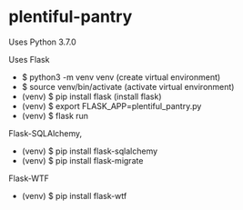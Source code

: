 # plentiful-pantry

Uses Python 3.7.0

Uses Flask
  - $ python3 -m venv venv (create virtual environment)
  - $ source venv/bin/activate (activate virtual environment)
  - (venv) $ pip install flask (install flask)
  - (venv) $ export FLASK_APP=plentiful_pantry.py
  - (venv) $ flask run

Flask-SQLAlchemy,
  - (venv) $ pip install flask-sqlalchemy
  - (venv) $ pip install flask-migrate

Flask-WTF
  - (venv) $ pip install flask-wtf
